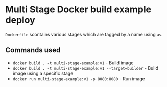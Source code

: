 # Multi Stage Docker build example deploy
`Dockerfile` scontains various stages which are tagged by a name using `as`.

## Commands used
- `docker build . -t multi-stage-example:v1` - Build image
- `docker build . -t multi-stage-example:v1 --target=builder` - Build image using a specific stage
- `docker run multi-stage-example:v1 -p 8080:8080` - Run image
